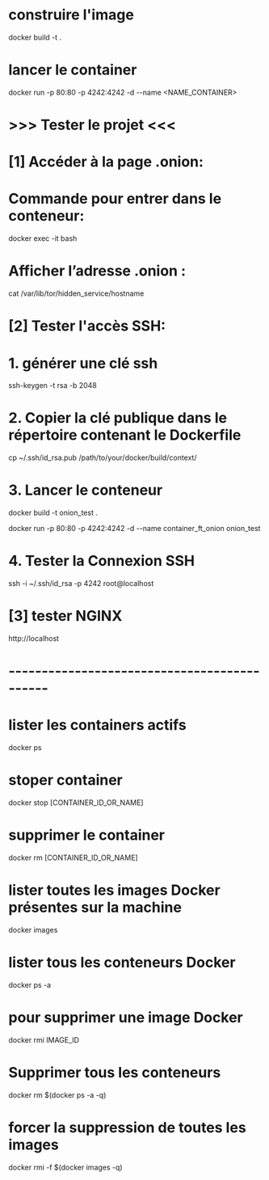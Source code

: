 # construire l'image
docker build -t <ID> .  

# lancer le container
docker run -p 80:80 -p 4242:4242 -d --name <NAME_CONTAINER> <ID>

# >>> Tester le projet <<<

# [1] Accéder à la page .onion:

# Commande pour entrer dans le conteneur:
docker exec -it <ID> bash

# Afficher l’adresse .onion :
cat /var/lib/tor/hidden_service/hostname

# [2] Tester l'accès SSH:

# 1. générer une clé ssh
ssh-keygen -t rsa -b 2048

# 2. Copier la clé publique dans le répertoire contenant le Dockerfile

cp ~/.ssh/id_rsa.pub /path/to/your/docker/build/context/

# 3. Lancer le conteneur
docker build -t onion_test .

docker run -p 80:80 -p 4242:4242 -d --name container_ft_onion onion_test

# 4. Tester la Connexion SSH
ssh -i ~/.ssh/id_rsa -p 4242 root@localhost

# [3] tester NGINX
http://localhost

# --------------------------------------------

# lister les containers actifs 
docker ps

# stoper container
docker stop [CONTAINER_ID_OR_NAME]

# supprimer le container
docker rm [CONTAINER_ID_OR_NAME]

# lister toutes les images Docker présentes sur la machine
docker images

# lister tous les conteneurs Docker
docker ps -a

# pour supprimer une image Docker
docker rmi IMAGE_ID

# Supprimer tous les conteneurs
docker rm $(docker ps -a -q)

# forcer la suppression de toutes les images
docker rmi -f $(docker images -q)